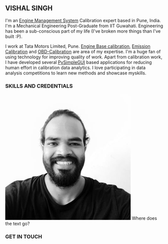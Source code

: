 ## VISHAL SINGH
I'm an [Engine Management System](http://www.autotap.com/techlibrary/intro_to_engine_management.asp) Calibration expert based in Pune, India. I'm a Mechanical Engineering Post-Graduate from IIT Guwahati. Engineering has been a sub-conscious part of my life (I've broken more things than I've built :P).

I work at Tata Motors Limited, Pune. [Engine Base calibration](https://www.mathworks.com/videos/engine-base-calibration-a-model-based-approach-for-the-air-charge-model-calibration-1525331994542.html), [Emission Calibration](https://dieselnet.com/tech/engine_emission-control.php) and [OBD-Calibration](https://x-engineer.org/automotive-engineering/internal-combustion-engines/diagnostics/on-board-diagnostics-obd-modes-operation-diagnostic-services/) are area of my expertise. I'm a huge fan of using technology for improving quality of work. Apart from calibration work, I have developed several [PySimpleGUI](https://pysimplegui.readthedocs.io/en/latest/readme/) based applications for reducing human effort in calibration data analytics. I love participating in data analysis competitions to learn new methods and showcase myskills.


### SKILLS AND CREDENTIALS

![Image](https://github.com/atomandspace/atomandspace.github.io/blob/main/profile/4943IN9U_400x400.jpg) Where does the text go?

### GET IN TOUCH

 ![[](mailto:persecvs@gmail.com)](https://img.icons8.com/color/48/000000/gmail-new.png)    ![[](https://twitter.com/vishal_5ingh)](https://img.icons8.com/color/48/000000/twitter--v1.png)    ![[](https://github.com/atomandspace/)](https://img.icons8.com/color/48/000000/github--v1.png)
